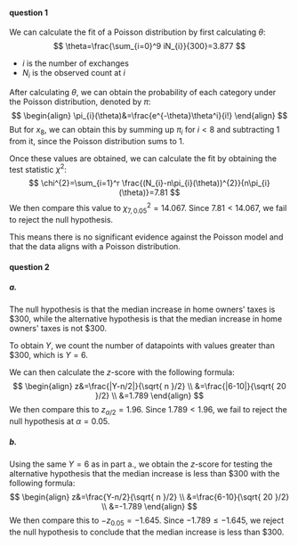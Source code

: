 #### question 1
We can calculate the fit of a Poisson distribution by first calculating $\theta$:
$$
\theta=\frac{\sum_{i=0}^9 iN_{i}}{300}=3.877
$$
- $i$ is the number of exchanges
- $N_{i}$ is the observed count at $i$

After calculating $\theta$, we can obtain the probability of each category under the Poisson distribution, denoted by $\pi$:
$$
\begin{align}
\pi_{i}(\theta)&=\frac{e^{-\theta}\theta^i}{i!}
\end{align}
$$
But for $x_{8}$, we can obtain this by summing up $\pi_{i}$ for $i<8$ and subtracting 1 from it, since the Poisson distribution sums to 1.

Once these values are obtained, we can calculate the fit by obtaining the test statistic $\chi^{2}$:
$$
\chi^{2}=\sum_{i=1}^r \frac{(N_{i}-n\pi_{i}(\theta))^{2}}{n\pi_{i}(\theta)}=7.81
$$
We then compare this value to $\chi^{2}_{7,0.05}=14.067$. Since $7.81<14.067$, we fail to reject the null hypothesis. 

This means there is no significant evidence against the Poisson model and that the data aligns with a Poisson distribution.
#### question 2
##### a.
The null hypothesis is that the median increase in home owners' taxes is $300, while the alternative hypothesis is that the median increase in home owners' taxes is not $300.

To obtain $Y$, we count the number of datapoints with values greater than $300, which is $Y=6$.

We can then calculate the $z$-score with the following formula:
$$
\begin{align}
z&=\frac{|Y-n/2|}{\sqrt{ n }/2} \\
&=\frac{|6-10|}{\sqrt{ 20 }/2} \\
&=1.789
\end{align}
$$
We then compare this to $z_{\alpha/2}=1.96$. Since $1.789<1.96$, we fail to reject the null hypothesis at $\alpha=0.05$.
##### b.
Using the same $Y=6$ as in part a., we obtain the $z$-score for testing the alternative hypothesis that the median increase is less than $300 with the following formula:
$$
\begin{align}
z&=\frac{Y-n/2}{\sqrt{ n }/2} \\
&=\frac{6-10}{\sqrt{ 20 }/2} \\
&=-1.789
\end{align}
$$
We then compare this to $-z_{0.05}=-1.645$. Since $-1.789\leq-1.645$, we reject the null hypothesis to conclude that the median increase is less than $300.